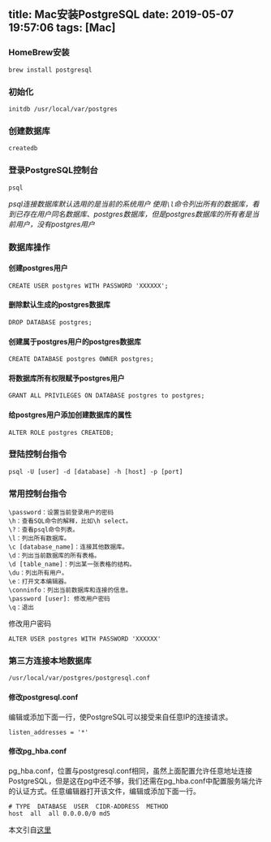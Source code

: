 title: Mac安装PostgreSQL
date: 2019-05-07 19:57:06
tags: [Mac]
---

### HomeBrew安装

```
brew install postgresql
```

### 初始化

```
initdb /usr/local/var/postgres
```
<!--more-->
### 创建数据库

```
createdb
```

### 登录PostgreSQL控制台

```
psql
```

*psql连接数据库默认选用的是当前的系统用户
使用`\l`命令列出所有的数据库，看到已存在用户同名数据库、postgres数据库，但是postgres数据库的所有者是当前用户，没有postgres用户*

### 数据库操作

#### 创建postgres用户

```
CREATE USER postgres WITH PASSWORD 'XXXXXX';
```

#### 删除默认生成的postgres数据库

```
DROP DATABASE postgres;
```

#### 创建属于postgres用户的postgres数据库

```
CREATE DATABASE postgres OWNER postgres;
```

#### 将数据库所有权限赋予postgres用户

```
GRANT ALL PRIVILEGES ON DATABASE postgres to postgres;
```

#### 给postgres用户添加创建数据库的属性

```
ALTER ROLE postgres CREATEDB;
```

### 登陆控制台指令

```
psql -U [user] -d [database] -h [host] -p [port]
```

### 常用控制台指令

```
\password：设置当前登录用户的密码
\h：查看SQL命令的解释，比如\h select。
\?：查看psql命令列表。
\l：列出所有数据库。
\c [database_name]：连接其他数据库。
\d：列出当前数据库的所有表格。
\d [table_name]：列出某一张表格的结构。
\du：列出所有用户。
\e：打开文本编辑器。
\conninfo：列出当前数据库和连接的信息。
\password [user]: 修改用户密码
\q：退出
```
修改用户密码

```
ALTER USER postgres WITH PASSWORD 'XXXXXX'
```

### 第三方连接本地数据库

```
/usr/local/var/postgres/postgresql.conf
```

#### 修改postgresql.conf

编辑或添加下面一行，使PostgreSQL可以接受来自任意IP的连接请求。

```
listen_addresses = '*'
```

#### 修改pg_hba.conf

pg_hba.conf，位置与postgresql.conf相同，虽然上面配置允许任意地址连接PostgreSQL，但是这在pg中还不够，我们还需在pg_hba.conf中配置服务端允许的认证方式。任意编辑器打开该文件，编辑或添加下面一行。

```
# TYPE  DATABASE  USER  CIDR-ADDRESS  METHOD
host  all  all 0.0.0.0/0 md5
```

本文引自[这里](https://www.jianshu.com/p/9e91aa8782da)